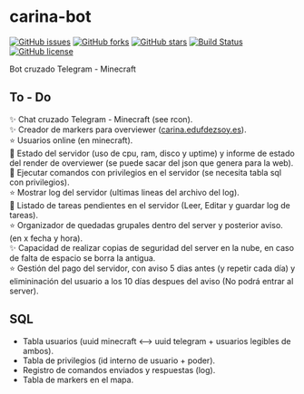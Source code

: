# carina-bot
[![GitHub issues](https://img.shields.io/github/issues/EduFdezSoy/carina-bot.svg)](https://github.com/EduFdezSoy/carina-bot/issues)
[![GitHub forks](https://img.shields.io/github/forks/EduFdezSoy/carina-bot.svg)](https://github.com/EduFdezSoy/carina-bot/network)
[![GitHub stars](https://img.shields.io/github/stars/EduFdezSoy/carina-bot.svg)](https://github.com/EduFdezSoy/carina-bot/stargazers)
[![Build Status](https://travis-ci.org/EduFdezSoy/carina-bot.svg?branch=master)](https://travis-ci.org/EduFdezSoy/carina-bot)
[![GitHub license](https://img.shields.io/github/license/EduFdezSoy/carina-bot.svg)](https://github.com/EduFdezSoy/carina-bot/blob/master/LICENSE)

Bot cruzado Telegram - Minecraft  

## To - Do  
:sparkles: Chat cruzado Telegram - Minecraft (see rcon).  
:sparkles: Creador de markers para overviewer ([carina.edufdezsoy.es](carina.edufdezsoy.es)).  
:star: Usuarios online (en minecraft).  
:star2: Estado del servidor (uso de cpu, ram, disco y uptime) y informe de estado del render de overviewer (se puede sacar del json que genera para la web).  
:star2: Ejecutar comandos con privilegios en el servidor (se necesita tabla sql con privilegios).  
:star: Mostrar log del servidor (ultimas lineas del archivo del log).  
:star2: Listado de tareas pendientes en el servidor (Leer, Editar y guardar log de tareas).  
:star: Organizador de quedadas grupales dentro del server y posterior aviso. (en x fecha y hora).  
:sparkles: Capacidad de realizar copias de seguridad del server en la nube, en caso de falta de espacio se borra la antigua.  
:star: Gestión del pago del servidor, con aviso 5 dias antes (y repetir cada día) y elimininación del usuario a los 10 días despues del aviso (No podrá entrar al server).


## SQL
* Tabla usuarios (uuid minecraft <--> uuid telegram + usuarios legibles de ambos).
* Tabla de privilegios (id interno de usuario + poder).
* Registro de comandos enviados y respuestas (log).
* Tabla de markers en el mapa.
